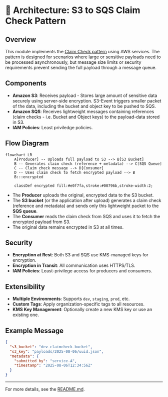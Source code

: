 # 📐 Architecture: S3 to SQS Claim Check Pattern

## Overview

This module implements the [Claim Check pattern](https://docs.microsoft.com/en-us/azure/architecture/patterns/claim-check) using AWS services. The pattern is designed for scenarios where large or sensitive payloads need to be processed asynchronously, but message size limits or security requirements prevent sending the full payload through a message queue.

## Components

- **Amazon S3**: Receives payload - Stores large amount of sensitive data securely using server-side encryption. S3-Event triggers smaller packet of the data, including the bucket and object key to be pushed to SQS.
- **Amazon SQS**: Receives lightweight messages containing references (claim checks - i.e. Bucket and Object keys) to the payload-data stored in S3.
- **IAM Policies**: Least priviledge policies.

## Flow Diagram

```mermaid
flowchart LR
    A[Producer] -- Uploads full payload to S3 --> B[S3 Bucket]
    B -- Generates claim check (reference + metadata) --> C[SQS Queue]
    C -- Claim check message --> D[Consumer]
    D -- Uses claim check to fetch encrypted payload --> B
    B:::encrypted

    classDef encrypted fill:#e0f7fa,stroke:#00796b,stroke-width:2;
```

- The **Producer** uploads the original, encrypted data to the S3 bucket.
- The **S3 bucket** (or the application after upload) generates a claim check (reference and metadata) and sends only this lightweight packet to the **SQS queue**.
- The **Consumer** reads the claim check from SQS and uses it to fetch the encrypted payload from S3.
- The original data remains encrypted in S3 at all times.

## Security

- **Encryption at Rest**: Both S3 and SQS use KMS-managed keys for encryption.
- **Encryption in Transit**: All communication uses HTTPS/TLS.
- **IAM Policies**: Least-privilege access for producers and consumers.

## Extensibility

- **Multiple Environments**: Supports `dev`, `staging`, `prod`, etc.
- **Custom Tags**: Apply organization-specific tags to all resources.
- **KMS Key Management**: Optionally create a new KMS key or use an existing one.

## Example Message

```json
{
  "s3_bucket": "dev-claimcheck-bucket",
  "s3_key": "payloads/2025-08-06/uuid.json",
  "metadata": {
    "submitted_by": "service-A",
    "timestamp": "2025-08-06T12:34:56Z"
  }
}
```

---

For more details, see the [README.md](../README.md).